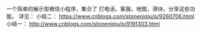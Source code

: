 一个简单的展示型微信小程序，集合了 打电话，客服，地图，滑块，分享这些功能。
详见：
小结二：
https://www.cnblogs.com/stoneniqiu/p/9260706.html
小结一：
http://www.cnblogs.com/stoneniqiu/p/9191303.html